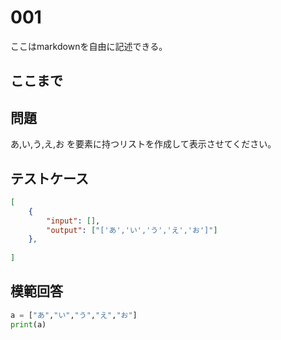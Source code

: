 # 001

ここはmarkdownを自由に記述できる。

ここまで
---
## 問題

あ,い,う,え,お を要素に持つリストを作成して表示させてください。

## テストケース

```json
[
	{
		"input": [],
		"output": ["['あ','い','う','え','お']"]
  	},
	
]
```

## 模範回答
```python
a = ["あ","い","う","え","お"]
print(a)
```